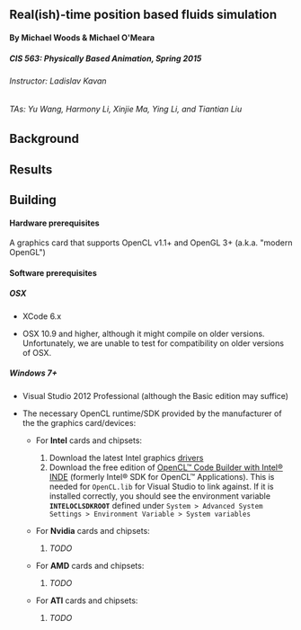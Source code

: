 ## Real(ish)-time position based fluids simulation

#### By Michael Woods & Michael O'Meara
##### CIS 563: Physically Based Animation, Spring 2015
###### Instructor: Ladislav Kavan
###### TAs: Yu Wang, Harmony Li, Xinjie Ma, Ying Li, and Tiantian Liu

Background
----------


Results
-------



Building 
--------

#### Hardware prerequisites
A graphics card that supports OpenCL v1.1+ and OpenGL 3+ (a.k.a. "modern OpenGL")

#### Software prerequisites

##### OSX

- XCode 6.x

- OSX 10.9 and higher, although it might compile on older versions. Unfortunately,
we are unable to test for compatibility on older versions of OSX.

##### Windows 7+

- Visual Studio 2012 Professional (although the Basic edition may suffice)

- The necessary OpenCL runtime/SDK provided by the manufacturer of the
  the graphics card/devices:

  - For __Intel__ cards and chipsets:
    1. Download the latest Intel graphics [drivers](https://software.intel.com/en-us/articles/opencl-drivers)
    2. Download the free edition of [OpenCL™ Code Builder with Intel® INDE](https://software.intel.com/en-us/intel-opencl) 
       (formerly Intel® SDK for OpenCL™ Applications). This is needed for `OpenCL.lib` for Visual Studio to link against.
       If it is installed correctly, you should see the environment variable __`INTELOCLSDKROOT`__ defined under
       `System > Advanced System Settings > Environment Variable > System variables`

  - For __Nvidia__ cards and chipsets: 
    1. *TODO*

  - For __AMD__ cards and chipsets:
    1. *TODO*

  - For __ATI__ cards and chipsets: 
    1. *TODO*
